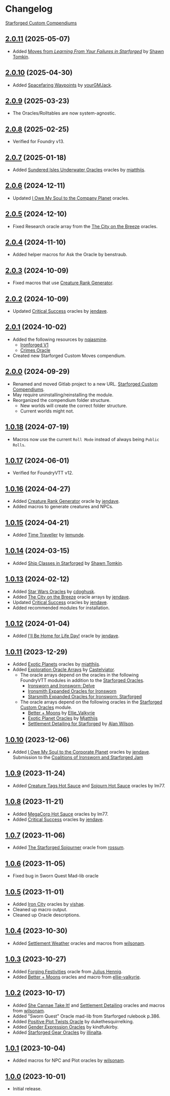 # Changelog

[Starforged Custom Compendiums](https://foundryvtt.com/packages/starforged-custom-oracles)

## [2.0.11](https://github.com/jendave/starforged-custom-compendiums/commits/main) (2025-05-07)

* Added [Moves from *Learning From Your Failures in Starforged*](https://tomkinpress.com/blogs/news/learn-from-your-failures-in-starforged) by [Shawn Tomkin](https://tomkinpress.com/).

## [2.0.10](https://github.com/jendave/starforged-custom-compendiums/commits/main) (2025-04-30)

* Added [Spacefaring Waypoints](https://cdn.discordapp.com/attachments/468867952033136652/1366915141106663545/si_waypoints_for_starforged_v1_0.pdf?ex=6813572d&is=681205ad&hm=5e4bfe0e0145a3172264d7f5c56eab06dbe00452cbf9b910216c1732e37badcb&) by [yourGMJack](https://yourgmjack.itch.io/).

## [2.0.9](https://github.com/jendave/starforged-custom-compendiums/commits/main) (2025-03-23)

* The Oracles/Rolltables are now system-agnostic.

## [2.0.8](https://github.com/jendave/starforged-custom-compendiums/commits/main) (2025-02-25)

* Verified for Foundry v13.

## [2.0.7](https://github.com/jendave/starforged-custom-compendiums/commits/main) (2025-01-18)

* Added [Sundered Isles Underwater Oracles](https://mjatthijs.itch.io/sundered-isles-underwater-oracles) oracles by [mjatthijs](https://mjatthijs.itch.io).

## [2.0.6](https://github.com/jendave/starforged-custom-compendiums/commits/main) (2024-12-11)

* Updated [I Owe My Soul to the Company Planet](https://jendave.itch.io/i-owe-my-soul-to-the-company-planet) oracles.

## [2.0.5](https://github.com/jendave/starforged-custom-compendiums/commits/main) (2024-12-10)

* Fixed Research oracle array from the [The City on the Breeze](https://jendave.itch.io/the-city-on-the-breeze) oracles.

## [2.0.4](https://github.com/jendave/starforged-custom-compendiums/commits/main) (2024-11-10)

* Added helper macros for Ask the Oracle by benstraub.

## [2.0.3](https://github.com/jendave/starforged-custom-compendiums/commits/main) (2024-10-09)

* Fixed macros that use [Creature Rank Generator](https://jendave.itch.io/creature-rank-generator).

## [2.0.2](https://github.com/jendave/starforged-custom-compendiums/commits/main) (2024-10-09)

* Updated [Critical Success](https://jendave.itch.io/critical-successes) oracles by [jendave](https://jendave.itch.io/).

## [2.0.1](https://github.com/jendave/starforged-custom-compendiums/commits/main) (2024-10-02)

* Added the following resources by [nqjasmine](https://nqjasmine.itch.io).
  * [Ironforged V1](https://nqjasmine.itch.io/ironforged-v1)
  * [Crimes Oracle](https://nqjasmine.itch.io/crimes-oracle)
* Created new Starforged Custom Moves compendium.

## [2.0.0](https://github.com/jendave/starforged-custom-compendiums/commits/main) (2024-09-29)

* Renamed and moved Gitlab project to a new URL. [Starforged Custom Compendiums](https://github.com/jendave/starforged-custom-compendiums).
* May require uninstalling/reinstalling the module.
* Reorganized the compendium folder structure.
  * New worlds will create the correct folder structure.
  * Current worlds might not.

## [1.0.18](https://github.com/jendave/starforged-custom-compendiums/commits/main) (2024-07-19)

* Macros now use the current `Roll Mode` instead of always being `Public Rolls`.

## [1.0.17](https://github.com/jendave/starforged-custom-compendiums/commits/main) (2024-06-01)

* Verified for FoundryVTT v12.

## [1.0.16](https://github.com/jendave/starforged-custom-compendiums/commits/main) (2024-04-27)

* Added [Creature Rank Generator](https://jendave.itch.io/creature-rank-generator) oracle by [jendave](https://jendave.itch.io/).
* Added macros to generate creatures and NPCs.

## [1.0.15](https://github.com/jendave/starforged-custom-compendiums/commits/main) (2024-04-21)

* Added [Time Traveller](https://lemunde.itch.io/ironsworn-starforged-time-traveler) by [lemunde](https://lemunde.itch.io).

## [1.0.14](https://github.com/jendave/starforged-custom-compendiums/commits/main) (2024-03-15)

* Added [Ship Classes in Starforged](https://www.ironswornrpg.com/post/ship-classes-in-starforged) by [Shawn Tomkin](https://www.ironswornrpg.com/).

## [1.0.13](https://github.com/jendave/starforged-custom-compendiums/commits/main) (2024-02-12)

* Added [Star Wars Oracles](https://cdoghusk.itch.io/star-wars-oracles-for-solo-co-op-roleplay) by [cdoghusk](https://cdoghusk.itch.io/).
* Added [The City on the Breeze](https://jendave.itch.io/the-city-on-the-breeze) oracle arrays by [jendave](https://jendave.itch.io/).
* Updated [Critical Success](https://jendave.itch.io/critical-successes) oracles by [jendave](https://jendave.itch.io/).
* Added recommended modules for installation.

## [1.0.12](https://github.com/jendave/starforged-custom-compendiums/commits/main) (2024-01-04)

* Added [I'll Be Home for Life Day!](https://jendave.itch.io/ill-be-home-for-life-day) oracle by [jendave](https://jendave.itch.io/).

## [1.0.11](https://github.com/jendave/starforged-custom-compendiums/commits/main) (2023-12-29)

* Added [Exotic Planets](https://mjatthijs.itch.io/exoticplanetoracles) oracles by [mjatthijs](https://mjatthijs.itch.io).
* Added [Exploration Oracle Arrays](https://castelviator.itch.io/exploration-oracle-arrays) by [Castelviator](https://castelviator.itch.io).
  * The oracle arrays depend on the oracles in the following FoundryVTT modules in addition to the [Starforged Oracles](https://foundryvtt.com/packages/foundry-ironsworn).
    * [Ironsworn and Ironsworn: Delve](https://foundryvtt.com/packages/foundry-ironsworn)
    * [Ironsmith Expanded Oracles for Ironsworn](https://foundryvtt.com/packages/ironsmith-expanded-oracles)
    * [Starsmith Expanded Oracles for Ironsworn: Starforged](https://foundryvtt.com/packages/starsmith-expanded-oracles)
  * The oracle arrays depend on the following oracles in the [Starforged Custom Oracles](https://foundryvtt.com/packages/starforged-custom-compendiums) module.
    * [Better + Moons](https://ellie-valkyrie.itch.io/sfbm) by [Ellie_Valkyrie](https://ellie-valkyrie.itch.io)
    * [Exotic Planet Oracles](https://mjatthijs.itch.io/exoticplanetoracles) by [Mjatthijs](https://mjatthijs.itch.io)
    * [Settlement Detailing for Starforged](https://wilsonam.itch.io/settlement-detailing-for-starforged) by [Alan Wilson](https://wilsonam.itch.io).

## [1.0.10](https://github.com/jendave/starforged-custom-compendiums/commits/main) (2023-12-06)

* Added [I Owe My Soul to the Corporate Planet](https://jendave.itch.io/i-owe-my-soul-to-the-corporate-planet) oracles by [jendave](https://jendave.itch.io/). Submission to the [Coalitions of Ironsworn and Starforged Jam](https://itch.io/jam/coalitions-of-ironsworn-and-starforged)

## [1.0.9](https://github.com/jendave/starforged-custom-compendiums/commits/main) (2023-11-24)

* Added [Creature Tags Hot Sauce](https://abalone-cushion-e6c.notion.site/Creature-Tags-Hot-Sauce-eae6966d71524611a17e68a4d425ba9b) and [Sojourn Hot Sauce](https://abalone-cushion-e6c.notion.site/Soujourn-Hot-Sauce-Oracle-03997a33bea84fa68fa0c61a919fb875) oracles by lm77.

## [1.0.8](https://github.com/jendave/starforged-custom-compendiums/commits/main) (2023-11-21)

* Added [MegaCorp Hot Sauce](https://abalone-cushion-e6c.notion.site/MegaCorp-Hot-Sauce-214602dd86d04a5887f6c28ba879660c) oracles by lm77.
* Added [Critical Success](https://jendave.itch.io/critical-successes) oracles by [jendave](https://jendave.itch.io/).

## [1.0.7](https://github.com/jendave/starforged-custom-compendiums/commits/main) (2023-11-06)

* Added [The Starforged Sojourner](https://rossum.itch.io/the-starforged-sojourner) oracle from [rossum](https://rossum.itch.io).

## [1.0.6](https://github.com/jendave/starforged-custom-compendiums/commits/main) (2023-11-05)

* Fixed bug in Sworn Quest Mad-lib oracle

## [1.0.5](https://github.com/jendave/starforged-custom-compendiums/commits/main) (2023-11-01)

* Added [Iron City](https://vishae.itch.io/ironcity-district-generator) oracles by [vishae](https://vishae.itch.io).
* Cleaned up macro output.
* Cleaned up Oracle descriptions.

## [1.0.4](https://github.com/jendave/starforged-custom-compendiums/commits/main) (2023-10-30)

* Added [Settlement Weather](https://wilsonam.itch.io/settlement-weather-oracles-for-starforged) oracles and macros from [wilsonam](https://wilsonam.itch.io).

## [1.0.3](https://github.com/jendave/starforged-custom-compendiums/commits/main) (2023-10-27)

* Added [Forging Festivities](https://birb-nerb.itch.io/forging-festivities-oracle-starforged) oracle from [Julius Hennig](https://birb-nerb.itch.io/).
* Added [Better + Moons](https://ellie-valkyrie.itch.io/sfbm) oracles and macro from [ellie-valkyrie](https://ellie-valkyrie.itch.io).

## [1.0.2](https://github.com/jendave/starforged-custom-compendiums/commits/main) (2023-10-17)

* Added [She Cannae Take It!](https://wilsonam.itch.io/she-cannae-take-it) and [Settlement Detailing](https://wilsonam.itch.io/settlement-detailing-for-starforged) oracles and macros from [wilsonam](https://wilsonam.itch.io).
* Added "Sworn Quest" Oracle mad-lib from Starforged rulebook p.386.
* Added [Positive Plot Twists Oracle](https://discord.com/channels/437120373436186625/473169644698468352/1128160532113932349) by dukethesquirrelking.
* Added [Gender Expression Oracles](https://gender-oracle.neocities.org) by kindfulkirby.
* Added [Starforged Gear Oracles](https://illinalta.itch.io/starforged-gear-oracle) by [illinalta](https://illinalta.itch.io).

## [1.0.1](https://github.com/jendave/starforged-custom-compendiums/commits/main) (2023-10-04)

* Added macros for NPC and Plot oracles by [wilsonam](https://wilsonam.itch.io).

## [1.0.0](https://github.com/jendave/starforged-custom-compendiums/commits/main) (2023-10-01)

* Initial release.
